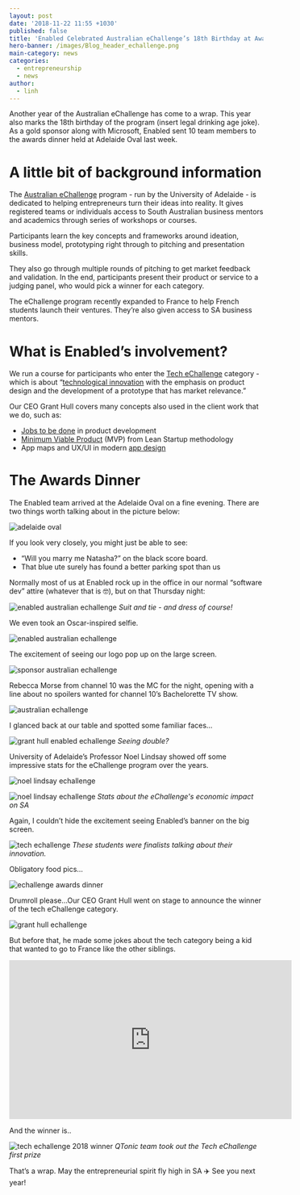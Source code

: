 ```yaml
---
layout: post
date: '2018-11-22 11:55 +1030'
published: false
title: 'Enabled Celebrated Australian eChallenge’s 18th Birthday at Awards Dinner '
hero-banner: /images/Blog_header_echallenge.png
main-category: news
categories:
  - entrepreneurship
  - news
author:
  - linh
---
```

<!-- JSON-LD markup generated by Google Structured Data Markup Helper. -->
<script type="application/ld+json">
{
  "@context" : "http://schema.org",
  "@type" : "Article",
  "name" : "Enabled Celebrated Australian eChallenge’s 18th Birthday at Awards Dinner",
  "headline" : "Enabled Celebrated Australian eChallenge’s 18th Birthday at Awards Dinner ",
  "author" : {
    "@type" : "Person",
    "name" : "Linh Dao"
  },
  "datePublished" : "2018-11-22",
  "image" : "http://blog.enabled.com.au/images/img_oro_enabled.png",
  "articleSection" : [ "The B2B ecommerce landscape", "What are the differences between B2C and B2B ecommerce?", "OroCommerce - the solution for B2B ecommerce", "Enabled’s expertise in ecommerce", "What next"  ],
  "publisher" : {
    "@type" : "Organization",
    "name" : "Enabled",
    "logo": {
      "@type": "ImageObject", 
      "url": "https://enabled.com.au/images/enabled_logo_colour.jpg"
    }
  },
"description": "As OroCommerce’s solution partner, Enabled brings its consulting & software design experience to help clients wishing to deploy B2B ecommerce store."
}
</script>

Another year of the Australian eChallenge has come to a wrap. This year also marks the 18th birthday of the program (insert legal drinking age joke). As a gold sponsor along with Microsoft, Enabled sent 10 team members to the awards dinner held at Adelaide Oval last week.

# A little bit of background information

The [Australian eChallenge](https://www.adelaide.edu.au/echallenge/australian-echallenge) program - run by the University of Adelaide - is dedicated to helping entrepreneurs turn their ideas into reality. It gives registered teams or individuals access to South Australian business mentors and academics through series of workshops or courses. 

Participants learn the key concepts and frameworks around ideation, business model, prototyping right through to pitching and presentation skills. 

They also go through multiple rounds of pitching to get market feedback and validation.
In the end, participants present their product or service to a judging panel, who would pick a winner for each category. 

The eChallenge program recently expanded to France to help French students launch their ventures. They’re also given access to SA business mentors. 

# What is Enabled’s involvement?

We run a course for participants who enter the [Tech eChallenge](https://www.adelaide.edu.au/echallenge/australian-echallenge/categories#tech) category - which is about “[technological innovation](https://www.adelaide.edu.au/course-outlines/108575/1/sem-1/) with the emphasis on product design and the development of a prototype that has market relevance.”

Our CEO Grant Hull covers many concepts also used in the client work that we do, such as: 

- [Jobs to be done](http://blog.enabled.com.au/jobs-to-be-done/) in product development
- [Minimum Viable Product](http://blog.enabled.com.au/innovation-trap-lean-startup/) (MVP) from Lean Startup methodology
- App maps and UX/UI in modern [app design](http://blog.enabled.com.au/modern-app-design/)

# The Awards Dinner 

The Enabled team arrived at the Adelaide Oval on a fine evening. There are two things worth talking about in the picture below:

![adelaide oval]({{site.baseurl}}/images/img_echallenge_oval.jpg)

If you look very closely, you might just be able to see:

- “Will you marry me Natasha?” on the black score board.
- That blue ute surely has found a better parking spot than us

Normally most of us at Enabled rock up in the office in our normal “software dev” attire (whatever that is 🤓), but on that Thursday night:


![enabled australian echallenge]({{site.baseurl}}/images/img_echallenge_team.JPG)
*Suit and tie - and dress of course!*

We even took an Oscar-inspired selfie.

![enabled australian echallenge ]({{site.baseurl}}/images/img_echallenge_selfie.JPG)

The excitement of seeing our logo pop up on the large screen. 

![sponsor australian echallenge ]({{site.baseurl}}/images/img_echallenge_banner.JPG)

Rebecca Morse from channel 10 was the MC for the night, opening with a line about no spoilers wanted for channel 10’s Bachelorette TV show. 

![australian echallenge]({{site.baseurl}}/images/img_echallenge_channel10.jpg)

I glanced back at our table and spotted some familiar faces…

![grant hull enabled echallenge]({{site.baseurl}}/images/img_echallenge_book.JPG)
*Seeing double?*

University of Adelaide’s Professor Noel Lindsay showed off some impressive stats for the eChallenge program over the years.

![noel lindsay echallenge]({{site.baseurl}}/images/img_echallenge_noel1.jpg)

![noel lindsay echallenge]({{site.baseurl}}/images/img_echallenge_noel2.jpg)
*Stats about the eChallenge's economic impact on SA*

Again, I couldn’t hide the excitement seeing Enabled’s banner on the big screen.

![tech echallenge]({{site.baseurl}}/images/img_echallenge_students.JPG)
*These students were finalists talking about their innovation.*

Obligatory food pics…

![echallenge awards dinner]({{site.baseurl}}/images/img_echallenge_food.JPG)

Drumroll please...Our CEO Grant Hull went on stage to announce the winner of the tech eChallenge category.

![grant hull echallenge]({{site.baseurl}}/images/img_echallenge_grant1.jpeg)

But before that, he made some jokes about the tech category being a kid that wanted to go to France like the other siblings.

<iframe width="560" height="315" src="https://www.youtube.com/embed/MV9k-IXDEow?rel=0&amp;showinfo=0" frameborder="0" allow="accelerometer; autoplay; encrypted-media; gyroscope; picture-in-picture" allowfullscreen></iframe>

And the winner is..

![tech echallenge 2018 winner]({{site.baseurl}}/images/img_echallenge_grant.JPG)
*QTonic team took out the Tech eChallenge first prize*

That’s a wrap. May the entrepreneurial spirit fly high in SA ✈️ See you next year! 

